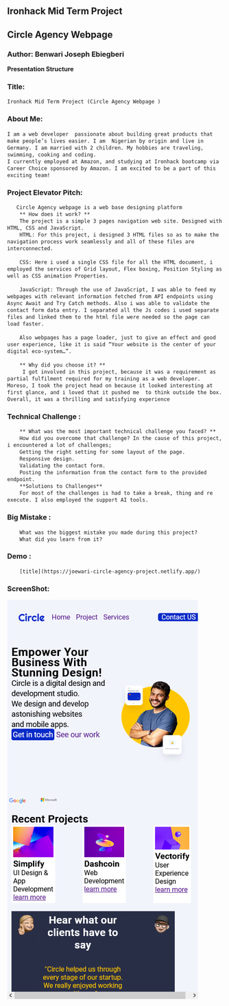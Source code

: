 ## Ironhack Mid Term Project

## Circle Agency Webpage

### Author: Benwari Joseph Ebiegberi

**Presentation Structure**

### Title:

    Ironhack Mid Term Project (Circle Agency Webpage )

### About Me:

    I am a web developer  passionate about building great products that make people’s lives easier. I am  Nigerian by origin and live in Germany. I am married with 2 children. My hobbies are traveling, swimming, cooking and coding.
    I currently employed at Amazon, and studying at Ironhack bootcamp via Career Choice sponsored by Amazon. I am excited to be a part of this exciting team!

### Project Elevator Pitch:

       Circle Agency webpage is a web base designing platform
        ** How does it work? **
        The project is a simple 3 pages navigation web site. Designed with HTML, CSS and JavaScript.
        HTML: For this project, i designed 3 HTML files so as to make the navigation process work seamlessly and all of these files are interconnected.

        CSS: Here i used a single CSS file for all the HTML document, i employed the services of Grid layout, Flex boxing, Position Styling as well as CSS animation Properties.

        JavaScript: Through the use of JavaScript, I was able to feed my webpages with relevant information fetched from API endpoints using Async Await and Try Catch methods. Also i was able to validate the contact form data entry. I separated all the Js codes i used separate files and linked them to the html file were needed so the page can load faster.

        Also webpages has a page loader, just to give an effect and good user experience, like it is said “Your website is the center of your digital eco-system…”.

        ** Why did you choose it? **
         I got involved in this project, because it was a requirement as partial fulfilment required for my training as a web developer. Moreso, I took the project head on because it looked interesting at first glance, and i loved that it pushed me  to think outside the box. Overall, it was a thrilling and satisfying experience

### Technical Challenge :

        ** What was the most important technical challenge you faced? **
        How did you overcome that challenge? In the cause of this project, i encountered a lot of challenges;
        Getting the right setting for some layout of the page.
        Responsive design.
        Validating the contact form.
        Posting the information from the contact form to the provided endpoint.
        **Solutions to Challenges**
        For most of the challenges is had to take a break, thing and re execute. I also employed the support AI tools.

### Big Mistake :

        What was the biggest mistake you made during this project?
        What did you learn from it?

### Demo :

        [title](https://joewari-circle-agency-project.netlify.app/)

### ScreenShot:

![Webpage](./Assets/Mid%20project-%20screenshot.png)
